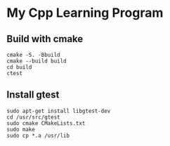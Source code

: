 # My Cpp Learning Program
##  Build with cmake
```shell
cmake -S. -Bbuild
cmake --build build
cd build
ctest
```

## Install gtest
```shell
sudo apt-get install libgtest-dev
cd /usr/src/gtest
sudo cmake CMakeLists.txt
sudo make
sudo cp *.a /usr/lib
```
